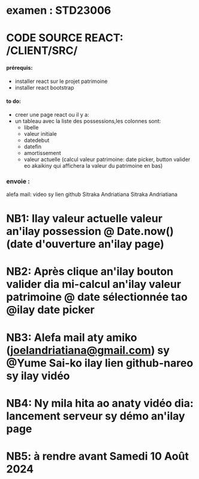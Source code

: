 # examen : STD23006

# CODE SOURCE REACT: /CLIENT/SRC/

#### prérequis:

- installer react sur le projet patrimoine
- installer react bootstrap

#### to do:
- creer une page react ou il y a:
- un tableau avec la liste des possessions,les colonnes sont:
    - libelle
    - valeur initiale
    - datedebut
    - datefin
    - amortissement
    - valeur actuelle (calcul valeur patrimoine: date picker, button valider eo akaikiny qui affichera la valeur du patrimoine en bas)

### envoie :
alefa mail: video sy lien github
Sitraka Andriatiana
Sitraka Andriatiana

# NB1: Ilay valeur actuelle valeur an'ilay possession @ Date.now() (date d'ouverture an'ilay page)

# NB2: Après clique an'ilay bouton valider dia mi-calcul an'ilay valeur patrimoine @ date sélectionnée tao @ilay date picker

# NB3: Alefa mail aty amiko  (joelandriatiana@gmail.com) sy @Yume Sai-ko ilay lien github-nareo sy ilay vidéo

# NB4: Ny mila hita ao anaty vidéo dia: lancement serveur sy démo an'ilay page

# NB5: à rendre avant Samedi 10 Août 2024
